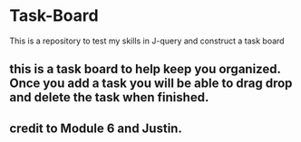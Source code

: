 # Task-Board
This is a repository to test my skills in J-query and construct a task board

## this is a task board to help keep you organized. Once you add a task you will be able to drag drop and delete the task when finished.

## credit to Module 6 and Justin.